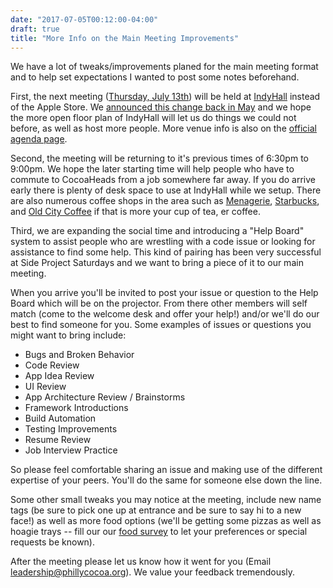 ```yaml
---
date: "2017-07-05T00:12:00-04:00"
draft: true
title: "More Info on the Main Meeting Improvements"
---
```


We have a lot of tweaks/improvements planed for the main meeting format and to help set expectations I wanted to post some notes beforehand.

First, the next meeting ([Thursday, July 13th](https://www.meetup.com/PhillyCocoaHeads/events/237755719/)) will be held at [IndyHall](https://www.indyhall.org/) instead of the Apple Store. We [announced this change back in May](/blog/july-meeting-moving-back-to-indyhall/) and we hope the more open floor plan of IndyHall will let us do things we could not before, as well as host more people. More venue info is also on the [official agenda page](/meeting-agenda).

Second, the meeting will be returning to it's previous times of 6:30pm to 9:00pm. We hope the later starting time will help people who have to commute to CocoaHeads from a job somewhere far away. If you do arrive early there is plenty of desk space to use at IndyHall while we setup. There are also numerous coffee shops in the area such as [Menagerie](http://www.menageriecoffee.com/), [Starbucks](https://www.starbucks.com/store-locator/store/13851/3rd-arch-57-63-north-third-street-philadelphia-pa-191064508), and [Old City Coffee](https://oldcitycoffee.com/) if that is more your cup of tea, er coffee.

Third, we are expanding the social time and introducing a "Help Board" system to assist people who are wrestling with a code issue or looking for assistance to find some help. This kind of pairing has been very successful at Side Project Saturdays and we want to bring a piece of it to our main meeting.

When you arrive you'll be invited to post your issue or question to the Help Board which will be on the projector. From there other members will self match (come to the welcome desk and offer your help!) and/or we'll do our best to find someone for you. Some examples of issues or questions you might want to bring include:

* Bugs and Broken Behavior
* Code Review
* App Idea Review
* UI Review
* App Architecture Review / Brainstorms
* Framework Introductions
* Build Automation
* Testing Improvements
* Resume Review
* Job Interview Practice

So please feel comfortable sharing an issue and making use of the different expertise of your peers. You'll do the same for someone else down the line.

Some other small tweaks you may notice at the meeting, include new name tags (be sure to pick one up at entrance and be sure to say hi to a new face!) as well as more food options (we'll be getting some pizzas as well as hoagie trays -- fill our our [food survey](https://goo.gl/forms/mEWZFejNQykZaTSu2) to let your preferences or special requests be known).

After the meeting please let us know how it went for you (Email <leadership@phillycocoa.org>). We value your feedback tremendously.
